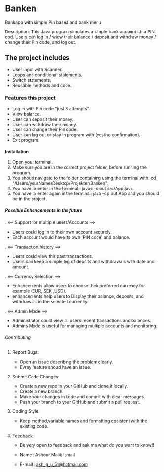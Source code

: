 # Banken
Bankapp with simple Pin based and bank menu

Description:
This Java program simulates a simple bank account ith a PIN cod. Users can log in / wiew their balance / deposit and withdraw money / change their Pin code, and log out.


## The project includes 
- User input with Scanner.
- Loops and conditional statements.
- Switch statements.
- Reusable methods and code.


### Features this project 
* Log in with Pin code "just 3 attempts".
* View balance.
* User can deposit their money.
* User can withdraw their money.
* User can change their Pin code.
* User kan log out or stay in program with (yes/no confirmation).
* Exit program.


#### Installation
1. Open your terminal.
2. Make sure you are in the correct project folder, before running the program.
3. You shoud navigate to the folder containing using the terminal with: cd "/Users/yourName/Desktop/Projekter/Banken".
4. You have to enter in the terminal : javac -d out src/App.java
5. You have to enter again in the terminal: java -cp out App 
and you should be in the project.


##### Possible Enhancements in the future

. <== Support for multiple users/Accounts ==>

* Users could log in to their own account securely.
* Each account would have its own 'PIN code' and balance.

 .      <== Transaction history ==>

*  Users could view thir past transactions.
* Users can keep a simple log of depsits and withdrawals with date and amount. 

.       <== Currency Selection ==>

* Enhancements allow users to choose their preferred currency for example (EUR, SEK ,USD).
* enhancements help users to Display their balance, deposits, and withdrawals in the selected currency.


.       <== Admin Mode ==>

* Administrator could view all users recent transactions and balances.
* Admins Mode is useful for managing multiple accounts and monitoring.


###### Contributing

1. Report Bugs:
    - Open an issue describing the problem clearly.
    - Evrey feature shoud have an issue.

2. Submit Code Changes:
    - Create a new repo in your GitHub and clone it locally.
    - Create a new branch.
    - Make your changes in kode and commit with clear messages.
    - Push your branch to your GitHub and submit a pull request.

3. Coding Style:
    - Keep method,variable names and formatting cosistent with the existing code.

4. Feedback:
    - Be very open to feedback and ask me what do you want to know!!

    - Name : Ashour Malik Ismail
    - E-mail : ash_g_u_51@hotmail.com


    

        